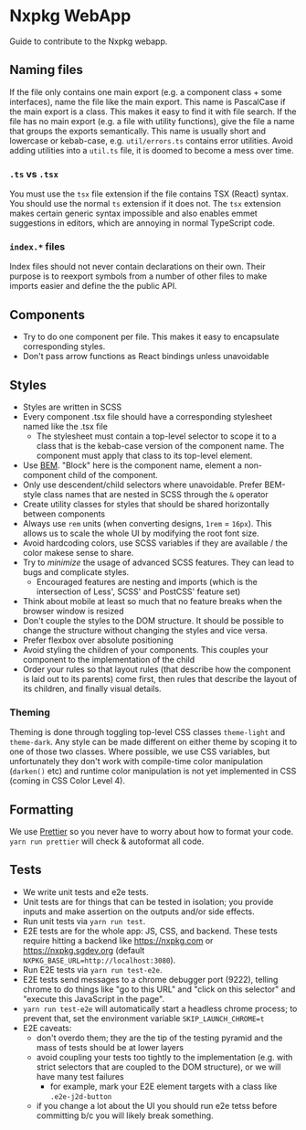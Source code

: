 # Nxpkg WebApp

Guide to contribute to the Nxpkg webapp.

## Naming files

If the file only contains one main export (e.g. a component class + some interfaces), name the file like the main export.
This name is PascalCase if the main export is a class.
This makes it easy to find it with file search.
If the file has no main export (e.g. a file with utility functions), give the file a name that groups the exports semantically.
This name is usually short and lowercase or kebab-case, e.g. `util/errors.ts` contains error utilities.
Avoid adding utilities into a `util.ts` file, it is doomed to become a mess over time.

### `.ts` vs `.tsx`

You must use the `tsx` file extension if the file contains TSX (React) syntax.
You should use the normal `ts` extension if it does not.
The `tsx` extension makes certain generic syntax impossible and also enables emmet suggestions in editors, which are annoying in normal TypeScript code.

### `index.*` files

Index files should not never contain declarations on their own.
Their purpose is to reexport symbols from a number of other files to make imports easier and define the the public API.

## Components

- Try to do one component per file. This makes it easy to encapsulate corresponding styles.
- Don't pass arrow functions as React bindings unless unavoidable

## Styles

- Styles are written in SCSS
- Every component .tsx file should have a corresponding stylesheet named like the .tsx file
  - The stylesheet must contain a top-level selector to scope it to a class that is the kebab-case version of the component name.
    The component must apply that class to its top-level element.
- Use [BEM](http://getbem.com/). "Block" here is the component name, element a non-component child of the component.
- Only use descendent/child selectors where unavoidable. Prefer BEM-style class names that are nested in SCSS through the `&` operator
- Create utility classes for styles that should be shared horizontally between components
- Always use `rem` units (when converting designs, `1rem` = `16px`). This allows us to scale the whole UI by modifying the root font size.
- Avoid hardcoding colors, use SCSS variables if they are available / the color makese sense to share.
- Try to _minimize_ the usage of advanced SCSS features. They can lead to bugs and complicate styles.
  - Encouraged features are nesting and imports (which is the intersection of Less', SCSS' and PostCSS' feature set)
- Think about mobile at least so much that no feature breaks when the browser window is resized
- Don't couple the styles to the DOM structure. It should be possible to change the structure without changing the styles and vice versa.
- Prefer flexbox over absolute positioning
- Avoid styling the children of your components. This couples your component to the implementation of the child
- Order your rules so that layout rules (that describe how the component is laid out to its parents) come first, then rules that describe the layout of its children, and finally visual details.

### Theming

Theming is done through toggling top-level CSS classes `theme-light` and `theme-dark`.
Any style can be made different on either theme by scoping it to one of those two classes.
Where possible, we use CSS variables, but unfortunately they don't work with compile-time color manipulation (`darken()` etc)
and runtime color manipulation is not yet implemented in CSS (coming in CSS Color Level 4).

## Formatting

We use [Prettier](https://github.com/prettier/prettier) so you never have to worry about how to format your code.
`yarn run prettier` will check & autoformat all code.

## Tests

- We write unit tests and e2e tests.
- Unit tests are for things that can be tested in isolation; you provide inputs and make assertion on the outputs and/or side effects.
- Run unit tests via `yarn run test`.
- E2E tests are for the whole app: JS, CSS, and backend. These tests require hitting a backend like https://nxpkg.com or https://nxpkg.sgdev.org (default `NXPKG_BASE_URL=http://localhost:3080`).
- Run E2E tests via `yarn run test-e2e`.
- E2E tests send messages to a chrome debugger port (9222), telling chrome to do things like "go to this URL" and "click on this selector" and "execute this JavaScript in the page".
- `yarn run test-e2e` will automatically start a headless chrome process; to prevent that, set the environment variable `SKIP_LAUNCH_CHROME=t`
- E2E caveats:
  - don't overdo them; they are the tip of the testing pyramid and the mass of tests should be at lower layers
  - avoid coupling your tests too tightly to the implementation (e.g. with strict selectors that are coupled to the DOM structure), or we will have many test failures
    - for example, mark your E2E element targets with a class like `.e2e-j2d-button`
  - if you change a lot about the UI you should run e2e tetss before committing b/c you will likely break something.
